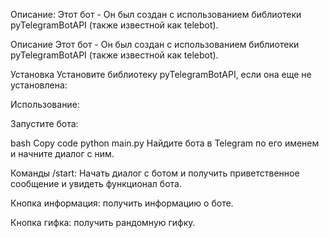 
Описание: Этот бот - Он был создан с использованием библиотеки pyTelegramBotAPI (также известной как telebot).

Описание Этот бот - Он был создан с использованием библиотеки pyTelegramBotAPI (также известной как telebot).

Установка Установите библиотеку pyTelegramBotAPI, если она еще не установлена:

Использование: 

Запустите бота:

bash Copy code python main.py Найдите бота в Telegram по его именем и начните диалог с ним.

Команды /start: Начать диалог с ботом и получить приветственное сообщение и увидеть функционал бота.

Кнопка информация: получить информацию о боте.

Кнопка гифка: получить рандомную гифку.
